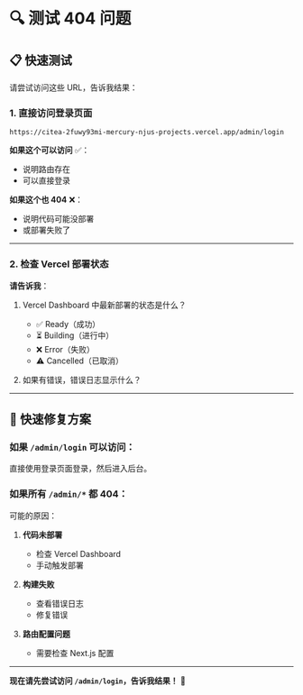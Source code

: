 # 🔍 测试 404 问题

## 📋 快速测试

请尝试访问这些 URL，告诉我结果：

### 1. 直接访问登录页面
```
https://citea-2fuwy93mi-mercury-njus-projects.vercel.app/admin/login
```

**如果这个可以访问** ✅：
- 说明路由存在
- 可以直接登录

**如果这个也 404** ❌：
- 说明代码可能没部署
- 或部署失败了

---

### 2. 检查 Vercel 部署状态

**请告诉我**：
1. Vercel Dashboard 中最新部署的状态是什么？
   - ✅ Ready（成功）
   - ⏳ Building（进行中）
   - ❌ Error（失败）
   - ⚠️ Cancelled（已取消）

2. 如果有错误，错误日志显示什么？

---

## 🚀 快速修复方案

### 如果 `/admin/login` 可以访问：

直接使用登录页面登录，然后进入后台。

### 如果所有 `/admin/*` 都 404：

可能的原因：
1. **代码未部署**
   - 检查 Vercel Dashboard
   - 手动触发部署

2. **构建失败**
   - 查看错误日志
   - 修复错误

3. **路由配置问题**
   - 需要检查 Next.js 配置

---

**现在请先尝试访问 `/admin/login`，告诉我结果！** 🚀

